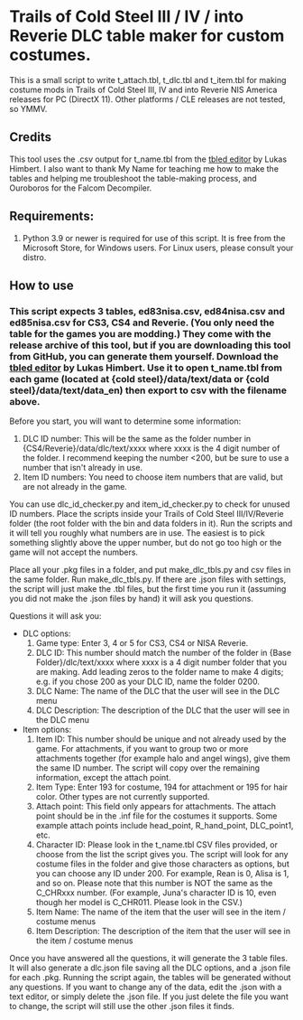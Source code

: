 # Trails of Cold Steel III / IV / into Reverie DLC table maker for custom costumes.

This is a small script to write t_attach.tbl, t_dlc.tbl and t_item.tbl for making costume mods in Trails of Cold Steel III, IV and into Reverie NIS America releases for PC (DirectX 11).  Other platforms / CLE releases are not tested, so YMMV.

## Credits

This tool uses the .csv output for t_name.tbl from the [tbled editor](https://git.sr.ht/~quf/tocs/tree/trunk/tbled/README.md) by Lukas Himbert.  I also want to thank My Name for teaching me how to make the tables and helping me troubleshoot the table-making process, and Ouroboros for the Falcom Decompiler.

## Requirements:
1. Python 3.9 or newer is required for use of this script.  It is free from the Microsoft Store, for Windows users.  For Linux users, please consult your distro.

## How to use

### This script expects 3 tables, ed83nisa.csv, ed84nisa.csv and ed85nisa.csv for CS3, CS4 and Reverie.  (You only need the table for the games you are modding.)  They come with the release archive of this tool, but if you are downloading this tool from GitHub, you can generate them yourself.  Download the [tbled editor](https://git.sr.ht/~quf/tocs/tree/trunk/tbled/README.md) by Lukas Himbert.  Use it to open t_name.tbl from each game (located at {cold steel}/data/text/data or {cold steel}/data/text/data_en) then export to csv with the filename above.

Before you start, you will want to determine some information:
1. DLC ID number:  This will be the same as the folder number in {CS4/Reverie}/data/dlc/text/xxxx where xxxx is the 4 digit number of the folder.  I recommend keeping the number <200, but be sure to use a number that isn't already in use.
2. Item ID numbers:  You need to choose item numbers that are valid, but are not already in the game.

You can use dlc_id_checker.py and item_id_checker.py to check for unused ID numbers.  Place the scripts inside your Trails of Cold Steel III/IV/Reverie folder (the root folder with the bin and data folders in it).  Run the scripts and it will tell you roughly what numbers are in use.  The easiest is to pick something slightly above the upper number, but do not go too high or the game will not accept the numbers.

Place all your .pkg files in a folder, and put make_dlc_tbls.py and csv files in the same folder.  Run make_dlc_tbls.py.  If there are .json files with settings, the script will just make the .tbl files, but the first time you run it (assuming you did not make the .json files by hand) it will ask you questions.

Questions it will ask you:
* DLC options:
	1. Game type:  Enter 3, 4 or 5 for CS3, CS4 or NISA Reverie.
	2. DLC ID:  This number should match the number of the folder in {Base Folder}/dlc/text/xxxx where xxxx is a 4 digit number folder that you are making.  Add leading zeros to the folder name to make 4 digits; e.g. if you chose 200 as your DLC ID, name the folder 0200.
	3. DLC Name:  The name of the DLC that the user will see in the DLC menu
	4. DLC Description:  The description of the DLC that the user will see in the DLC menu
* Item options:
	1. Item ID: This number should be unique and not already used by the game.  For attachments, if you want to group two or more attachments together (for example halo and angel wings), give them the same ID number.  The script will copy over the remaining information, except the attach point.
	2. Item Type: Enter 193 for costume, 194 for attachment or 195 for hair color.  Other types are not currently supported.
	3. Attach point: This field only appears for attachments.  The attach point should be in the .inf file for the costumes it supports.  Some example attach points include head_point, R_hand_point, DLC_point1, etc.
	4. Character ID: Please look in the t_name.tbl CSV files provided, or choose from the list the script gives you.  The script will look for any costume files in the folder and give those characters as options, but you can choose any ID under 200.  For example, Rean is 0, Alisa is 1, and so on.  Please note that this number is NOT the same as the C_CHRxxx number.  (For example, Juna's character ID is 10, even though her model is C_CHR011.  Please look in the CSV.)
	5. Item Name:  The name of the item that the user will see in the item / costume menus
	6. Item Description:  The description of the item that the user will see in the item / costume menus

Once you have answered all the questions, it will generate the 3 table files.  It will also generate a dlc.json file saving all the DLC options, and a .json file for each .pkg.  Running the script again, the tables will be generated without any questions.  If you want to change any of the data, edit the .json with a text editor, or simply delete the .json file.  If you just delete the file you want to change, the script will still use the other .json files it finds.